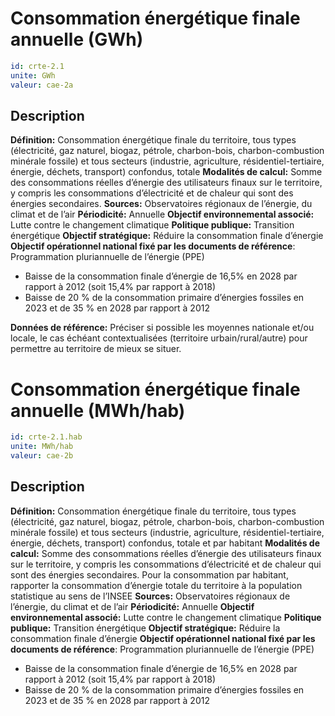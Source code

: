 # Consommation énergétique finale annuelle (GWh)
```yaml
id: crte-2.1
unite: GWh
valeur: cae-2a
```
## Description

**Définition:** Consommation énergétique finale du territoire, tous types (électricité, gaz naturel, biogaz, pétrole, charbon-bois, charbon-combustion minérale fossile) et tous secteurs (industrie, agriculture, résidentiel-tertiaire, énergie, déchets, transport) confondus, totale
**Modalités de calcul:** Somme des consommations réelles d’énergie des utilisateurs finaux sur le territoire, y compris les consommations d’électricité et de chaleur qui sont des énergies secondaires.
**Sources:** Observatoires régionaux de l’énergie, du climat et de l’air
**Périodicité:** Annuelle
**Objectif environnemental associé:** Lutte contre le changement climatique
**Politique publique:** Transition énergétique
**Objectif stratégique:** Réduire la consommation finale d’énergie
**Objectif opérationnel national fixé par les documents de référence**: Programmation pluriannuelle de l’énergie (PPE)
- Baisse de la consommation finale d’énergie de 16,5% en 2028 par rapport à 2012 (soit 15,4% par rapport à 2018)
- Baisse de 20 % de la consommation primaire d’énergies fossiles en 2023 et de 35 % en 2028 par rapport à 2012

**Données de référence:** Préciser si possible les moyennes nationale et/ou locale, le cas échéant contextualisées (territoire urbain/rural/autre) pour permettre au territoire de mieux se situer. 

# Consommation énergétique finale annuelle (MWh/hab)
```yaml
id: crte-2.1.hab
unite: MWh/hab
valeur: cae-2b
```
## Description

**Définition:** Consommation énergétique finale du territoire, tous types (électricité, gaz naturel, biogaz, pétrole, charbon-bois, charbon-combustion minérale fossile) et tous secteurs (industrie, agriculture, résidentiel-tertiaire, énergie, déchets, transport) confondus, totale et par habitant
**Modalités de calcul:** Somme des consommations réelles d’énergie des utilisateurs finaux sur le territoire, y compris les consommations d’électricité et de chaleur qui sont des énergies secondaires.
Pour la consommation par habitant, rapporter la consommation d’énergie totale du territoire à la population statistique au sens de l’INSEE
**Sources:** Observatoires régionaux de l’énergie, du climat et de l’air
**Périodicité:** Annuelle
**Objectif environnemental associé:** Lutte contre le changement climatique
**Politique publique:** Transition énergétique
**Objectif stratégique:** Réduire la consommation finale d’énergie
**Objectif opérationnel national fixé par les documents de référence**: Programmation pluriannuelle de l’énergie (PPE)
- Baisse de la consommation finale d’énergie de 16,5% en 2028 par rapport à 2012 (soit 15,4% par rapport à 2018)
- Baisse de 20 % de la consommation primaire d’énergies fossiles en 2023 et de 35 % en 2028 par rapport à 2012
